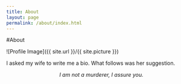 ```yaml
---
title: About
layout: page
permalink: /about/index.html
---
```

#About

<style>
img { width: 50%; margin: 0 auto; display: block; }
</style>

![Profile Image]({{ site.url }}/{{ site.picture }})

<p>I asked my wife to write me a bio. What follows was her suggestion.</p>

<p><center><i>I am not a murderer, I assure you.</i></center></p>
